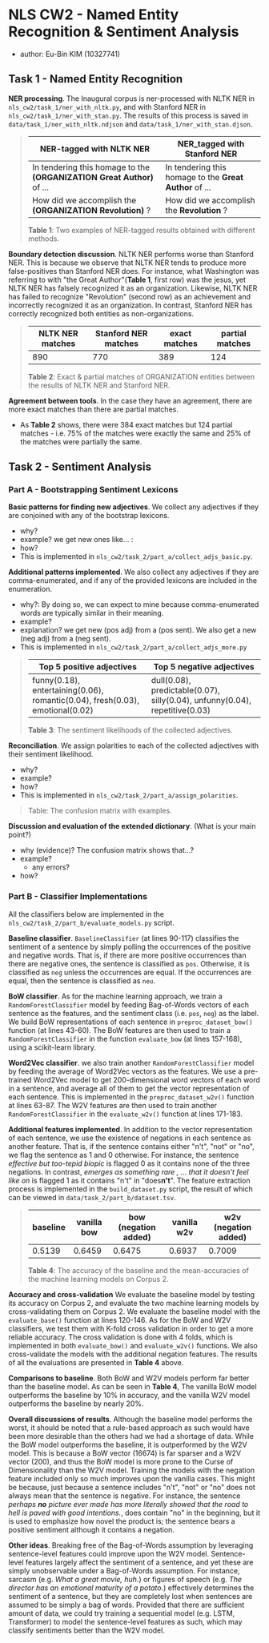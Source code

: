 # NLS CW2 - Named Entity Recognition & Sentiment Analysis
- author: Eu-Bin KIM (10327741)

## Task 1 - Named Entity Recognition

**NER processing**. The Inaugural corpus is ner-processed with NLTK NER in `nls_cw2/task_1/ner_with_nltk.py`, and with Stanford NER in
`nls_cw2/task_1/ner_with_stan.py`. The results of this process is saved in `data/task_1/ner_with_nltk.ndjson` and 
`data/task_1/ner_with_stan.djson`. 

>NER-tagged with NLTK NER |  NER_tagged with Stanford NER
>  --- | --- 
> In tendering this homage to the **(ORGANIZATION Great Author)** of ... | In  tendering this homage to the **Great Author**  of ...
> How did we accomplish  the **(ORGANIZATION Revolution)** ? | How  did we accomplish  the **Revolution** ?
> **Table 1**: Two examples of NER-tagged results obtained with different methods.

**Boundary detection discussion**. NLTK NER performs worse than Stanford NER.
This is because we observe that NLTK NER tends to produce more false-positives than Stanford NER does.
For instance, what Washington was referring to with "the Great Author"(**Table 1**, first row) was the jesus,
yet NLTK NER has falsely recognized it as an organization. Likewise, NLTK NER has failed to recognize "Revolution" (second row)
as an achievement and incorrectly recognized it as an organization. In contrast,
Stanford NER has correctly recognized both entities as non-organizations.

> NLTK NER matches | Stanford NER matches | exact matches | partial matches
> --- | --- | --- | ---
> 890 | 770 | 389 | 124
> **Table 2**: Exact & partial matches of ORGANIZATION entities between the results of NLTK NER and Stanford NER.

**Agreement between tools**. In the case they have an agreement, there are more exact matches than there are partial matches.
- As **Table 2** shows, there were 384 exact matches but 124 partial matches - i.e. 75% of the matches were exactly the same
  and 25% of the matches were partially the same.  



## Task 2 - Sentiment Analysis

### Part A - Bootstrapping Sentiment Lexicons

**Basic patterns for finding new adjectives**. We collect any adjectives if they are 
conjoined with any of the bootstrap lexicons. 
- why? 
- example? we get new ones like... :
- how? 
- This is implemented in `nls_cw2/task_2/part_a/collect_adjs_basic.py`.

**Additional patterns implemented**. We also collect any adjectives if they are comma-enumerated, and if any of the provided
lexicons are included in the enumeration.
- why?: By doing so, we can expect to mine  because comma-enumerated words are typically similar in their meaning. 
- example? 
- explanation?  we get new (pos adj) from a (pos sent). We also get a new (neg adj) from a (neg sent). 
- This is implemented in `nls_cw2/task_2/part_a/collect_adjs_more.py`

> Top 5 positive adjectives | Top 5 negative adjectives
> --- | ---
> funny(0.18), entertaining(0.06), romantic(0.04), fresh(0.03), emotional(0.02)| dull(0.08), predictable(0.07), silly(0.04), unfunny(0.04), repetitive(0.03)
> **Table 3**: The sentiment likelihoods of the collected adjectives. 

**Reconciliation**. We assign polarities to each of the collected adjectives with their sentiment likelihood.
- why?
- example?
- how?
- This is implemented in `nls_cw2/task_2/part_a/assign_polarities`.

> 
> 
> 
> 
> Table: The confusion matrix with examples.

**Discussion and evaluation of the extended dictionary**. (What is your main point?)
- why (evidence)? The confusion matrix shows that...?
- example?
  - any errors? 
- how?

### Part B - Classifier Implementations

All the classifiers below are implemented in the `nls_cw2/task_2/part_b/evaluate_models.py` script.

**Baseline classifier**. `BaselineClassifier` (at lines 90-117) classifies the sentiment of a sentence by simply polling the occurrences of the positive and negative words. That is, if there 
are more positive occurrences than there are negative ones, the sentence is classified as `pos`. Otherwise, it is classified
as `neg` unless the occurrences are equal. If the occurrences are equal, then the sentence is classified as `neu`.  

**BoW classifier**. As for the machine learning approach, we train a `RandomForestClassifier` model by feeding Bag-of-Words
vectors of each sentence as the features, and the sentiment class (i.e. `pos`, `neg`) as the label. We build BoW representations 
of each sentence in `preproc_dataset_bow()` function (at lines 43-60).
The BoW features are then used to train a `RandomForestClassifier` in the function `evaluate_bow` (at lines 157-168), using a scikit-learn library.


**Word2Vec classifier**. we also train another `RandomForestClassifier` model by feeding the average of Word2Vec vectors as the features.
We use a pre-trained Word2Vec model to get 200-dimensional word vectors of each word in a sentence, and average all of them to get the vector representation of each sentence.
This is implemented in the `preproc_dataset_w2v()` function at lines 63-87.  The W2V features are then used to train another `RandomForestClassifier`
in the `evaluate_w2v()` function at lines 171-183.

**Additional features implemented**. In addition to the vector representation of each sentence, we use the existence of
negations in each sentence as another feature. That is, if the sentence contains either "n't", "not" or "no", we flag the sentence
as 1 and 0 otherwise. For instance, the sentence *effective but too-tepid biopic* is flagged 0 as it contains none of the three negations.
In contrast, *emerges as something rare , ... that it doesn't feel like on* is flagged 
1 as it contains "n't" in "does**n't**". The feature extraction process is implemented in the `build_dataset.py` script,
the result of which can be viewed in `data/task_2/part_b/dataset.tsv`.

> baseline | vanilla bow | bow (negation added) | vanilla w2v | w2v (negation added)
> --- | --- | --- | --- | --- 
> 0.5139 | 0.6459 | 0.6475 | 0.6937 | 0.7009
> **Table 4**: The accuracy of the baseline and the mean-accuracies of the machine learning models on Corpus 2. 


**Accuracy and cross-validation** We evaluate the baseline model by testing its accuracy on Corpus 2, and 
evaluate the two machine learning models by cross-validating them on Corpus 2. We evaluate the baseline model with the `evaluate_base()` function at lines 120-146.
As for the BoW and W2V classifiers, we test them with K-fold cross validation in order to get a more reliable accuracy.
The cross validation is done with 4 folds, which is implemented in both `evaluate_bow()` and `evaluate_w2v()` functions.
We also cross-validate the models with the additional negation features. The results of all the evaluations are presented in **Table 4** above.

**Comparisons to baseline**. Both BoW and W2V models perform far better than the baseline model. 
As can be seen in **Table 4**, The vanilla BoW model outperforms the baseline by 10% in accuracy,
and the vanilla W2V model outperforms the baseline by nearly 20%. 


**Overall discussions of results**. Although the baseline model performs the worst, it should be noted that a rule-based approach
as such would have been more desirable than the others had we had a shortage of data. While the BoW model outperforms the baseline, it is outperformed by
the W2V model. This is because a BoW vector (16674) is far sparser and a W2V vector (200), and thus the BoW model is more prone to the Curse of Dimensionality than the W2V model.
Training the models with the negation feature included only so much improves upon the vanilla cases. This might be because, just because a sentence includes "n't", "not" or "no" does not always mean that the sentence is negative.
For instance, the sentence *perhaps **no** picture ever made has more literally showed that the road to hell is paved with good intentions.*,
does contain "no" in the beginning, but it is used to emphasize how novel the product is; the sentence bears a positive sentiment although it contains a negation.


**Other ideas**. Breaking free of the Bag-of-Words assumption by leveraging sentence-level features could improve upon the W2V model.
Sentence-level features largely affect the sentiment of a sentence, and yet these are simply unobservable under a Bag-of-Words assumption.
For instance, sarcasm (e.g. *What a great movie, huh.*) or figures of speech (e.g. *The director has an emotional maturity of a potato.*)
effectively determines the sentiment of a sentence, but they are completely lost when sentences are assumed to be simply a bag of words.
Provided that there are sufficient amount of data, we could try training a sequential model (e.g. LSTM, Transformer) to model the sentence-level features as such,
which may classify sentiments better than the W2V model. 








